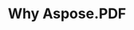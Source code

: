---
title: Why Aspose.PDF
linktitle: Why Aspose.PDF
type: docs
weight: 10
url: /id/cpp/why-aspose-pdf/
description: Di bagian berikut menjelaskan mengapa pengguna memilih Aspose.PDF untuk C++ untuk bekerja dengan dokumen.
lastmod: "2024-03-05"
sitemap:
    changefreq: "weekly"
    priority: 0.7
---